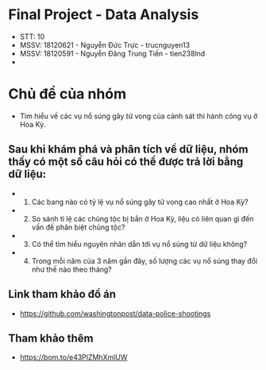 # Final Project - Data Analysis
- STT: 10
- MSSV: 18120621 - Nguyễn Đức Trực - trucnguyen13
- MSSV: 18120591 - Nguyễn Đăng Trung Tiến - tien238lnd
- 
# Chủ đề của nhóm
 - Tìm hiểu về các vụ nổ súng gây tử vong của cảnh sát thi hành công vụ ở Hoa Kỳ.
## Sau khi khám phá và phân tích về dữ liệu, nhóm thấy có một số câu hỏi có thể được trả lời bằng dữ liệu:
- 1. Các bang nào có tỷ lệ vụ nổ súng gây tử vong cao nhất ở Hoa Kỳ?
- 2. So sánh tỉ lệ các chủng tộc bị bắn ở Hoa Kỳ, liệu có liên quan gì đến vấn đề phân biệt chủng tộc?
- 3. Có thể tìm hiểu nguyên nhân dẫn tới vụ nổ súng từ dữ liệu không?
- 4. Trong mỗi năm của 3 năm gần đây, số lượng các vụ nổ súng thay đổi như thế nào theo tháng?

## Link tham khảo đồ án
- https://github.com/washingtonpost/data-police-shootings

## Tham khảo thêm
- https://bom.to/e43PlZMhXmlUW


